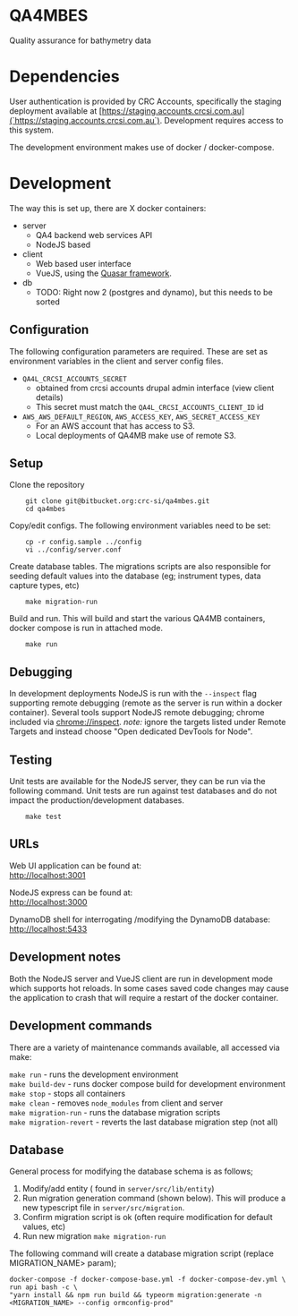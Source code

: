 # QA4MBES
Quality assurance for bathymetry data

# Dependencies
User authentication is provided by CRC Accounts, specifically the staging deployment available at [https://staging.accounts.crcsi.com.au](`https://staging.accounts.crcsi.com.au`). Development requires access to this system.

The development environment makes use of docker / docker-compose.

# Development
The way this is set up, there are X docker containers:

- server
    - QA4 backend web services API
    - NodeJS based
- client
    - Web based user interface
    - VueJS, using the [Quasar framework](https://quasar-framework.org/).
- db
    - TODO: Right now 2 (postgres and dynamo), but this needs to be sorted

## Configuration
The following configuration parameters are required. These are set as environment variables in the client and server config files.

* `QA4L_CRCSI_ACCOUNTS_SECRET`  
    * obtained from crcsi accounts drupal admin interface (view client details)
    * This secret must match the `QA4L_CRCSI_ACCOUNTS_CLIENT_ID` id
* `AWS_AWS_DEFAULT_REGION`, `AWS_ACCESS_KEY`, `AWS_SECRET_ACCESS_KEY`
    * For an AWS account that has access to S3.
    * Local deployments of QA4MB make use of remote S3.  

## Setup
Clone the repository
```
    git clone git@bitbucket.org:crc-si/qa4mbes.git
    cd qa4mbes
```

Copy/edit configs. The following environment variables need to be set:  

```
    cp -r config.sample ../config
    vi ../config/server.conf
```

Create database tables. The migrations scripts are also responsible for seeding
default values into the database (eg; instrument types, data capture types, etc)
```
    make migration-run
```

Build and run. This will build and start the various QA4MB containers, docker
compose is run in attached mode.
```
    make run
```

## Debugging

In development deployments NodeJS is run with the `--inspect` flag supporting
remote debugging (remote as the server is run within a docker container).
Several tools support NodeJS remote debugging; chrome included via [chrome://inspect](chrome://inspect). *note:* ignore the targets listed under Remote Targets and instead choose "Open dedicated DevTools for Node".


## Testing
Unit tests are available for the NodeJS server, they can be run via the
following command. Unit tests are run against test databases and do not impact
the production/development databases.

```
    make test
```


## URLs

Web UI application can be found at:  
    [http://localhost:3001](http://localhost:3001)

NodeJS express can be found at:  
    [http://localhost:3000](http://localhost:3000)

DynamoDB shell for interrogating /modifying the DynamoDB database:  
    [http://localhost:5433](http://localhost:5433)


## Development notes

Both the NodeJS server and VueJS client are run in development mode which
supports hot reloads. In some cases saved code changes may cause the application
to crash that will require a restart of the docker container.




## Development commands
There are a variety of maintenance commands available, all accessed via make:

`make run` - runs the development environment  
`make build-dev` - runs docker compose build for development environment  
`make stop` - stops all containers  
`make clean` - removes `node_modules` from client and server  
`make migration-run` - runs the database migration scripts  
`make migration-revert` - reverts the last database migration step (not all)  

## Database

General process for modifying the database schema is as follows;    

1. Modify/add entity ( found in `server/src/lib/entity`)
1. Run migration generation command (shown below). This will produce a new
typescript file in `server/src/migration`.
1. Confirm migration script is ok (often require modification for default
values, etc)
1. Run new migration `make migration-run`


The following command will create a database migration script (replace MIGRATION_NAME> param);   

    docker-compose -f docker-compose-base.yml -f docker-compose-dev.yml \
    run api bash -c \
    "yarn install && npm run build && typeorm migration:generate -n <MIGRATION_NAME> --config ormconfig-prod"
